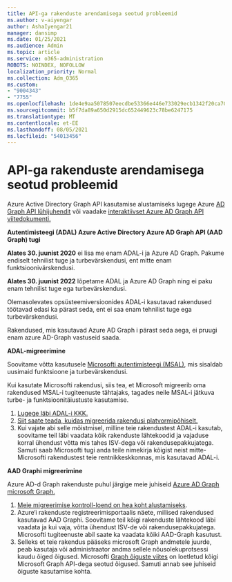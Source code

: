 ```yaml
---
title: API-ga rakenduste arendamisega seotud probleemid
ms.author: v-aiyengar
author: AshaIyengar21
manager: dansimp
ms.date: 01/25/2021
ms.audience: Admin
ms.topic: article
ms.service: o365-administration
ROBOTS: NOINDEX, NOFOLLOW
localization_priority: Normal
ms.collection: Adm_O365
ms.custom:
- "9004343"
- "7755"
ms.openlocfilehash: 1de4e9aa5078507eecdbe53366e446e733029ecb1342f20ca701fa7f95a06fa9
ms.sourcegitcommit: b5f7da89a650d2915dc652449623c78be6247175
ms.translationtype: MT
ms.contentlocale: et-EE
ms.lasthandoff: 08/05/2021
ms.locfileid: "54013456"
---
```

# <a name="issues-developing-applications-with-apis"></a>API-ga rakenduste arendamisega seotud probleemid

Azure Active Directory Graph API kasutamise alustamiseks lugege Azure [AD Graph API lühijuhendit](https://docs.microsoft.com/azure/active-directory/develop/microsoft-graph-intro) või vaadake [interaktiivset Azure AD Graph API viitedokumenti.](https://docs.microsoft.com/previous-versions/azure/ad/graph/api/api-catalog)

**Autentimisteegi (ADAL) Azure Active Directory Azure AD Graph API (AAD Graph) tugi**

**Alates 30. juunist 2020** ei lisa me enam ADAL-i ja Azure AD Graph. Pakume endiselt tehnilist tuge ja turbevärskendusi, ent mitte enam funktsioonivärskendusi.

**Alates 30. juunist 2022** lõpetame ADAL ja Azure AD Graph ning ei paku enam tehnilist tuge ega turbevärskendusi.

Olemasolevates opsüsteemiversioonides ADAL-i kasutavad rakendused töötavad edasi ka pärast seda, ent ei saa enam tehnilist tuge ega turbevärskendusi.

Rakendused, mis kasutavad Azure AD Graph i pärast seda aega, ei pruugi enam azure AD-Graph vastuseid saada.

**ADAL-migreerimine**

Soovitame võtta kasutusele [Microsofti autentimisteegi (MSAL)](https://docs.microsoft.com/azure/active-directory/develop/v2-overview), mis sisaldab uusimaid funktsioone ja turbevärskendusi.

Kui kasutate Microsofti rakendusi, siis tea, et Microsoft migreerib oma rakendused MSAL-i tugiteenuste tähtajaks, tagades neile MSAL-i jätkuva turbe- ja funktsioonitäiustuste kasutamise.

1. [Lugege läbi ADAL-i KKK.](https://docs.microsoft.com/azure/active-directory/develop/msal-migration#frequently-asked-questions-faq)
1. [Siit saate teada, kuidas migreerida rakendusi platvormipõhiselt.](https://docs.microsoft.com/azure/active-directory/develop/msal-migration#frequently-asked-questions-faq)
1. Kui vajate abi selle mõistmisel, milline teie rakendustest ADAL-i kasutab, soovitame teil läbi vaadata kõik rakenduste lähtekoodid ja vajaduse korral ühendust võtta mis tahes ISV-dega või rakendusepakkujatega. Samuti saab Microsofti tugi anda teile nimekirja kõigist neist mitte-Microsofti rakendustest teie rentnikkeskkonnas, mis kasutavad ADAL-i.

**AAD Graphi migreerimine**

Azure AD-d Graph rakenduste puhul järgige meie juhiseid [Azure AD Graph microsoft Graph.](https://docs.microsoft.com/graph/migrate-azure-ad-graph-overview?view=graph-rest-1.0&preserve-view=true)

1. [Meie migreerimise kontroll-loend on hea koht alustamiseks](https://docs.microsoft.com/graph/migrate-azure-ad-graph-planning-checklist). 
1. Azure‘i rakenduste registreerimisportaalis näete, millised rakendused kasutavad AAD Graphi. Soovitame teil kõigi rakenduste lähtekood läbi vaadata ja kui vaja, võtta ühendust ISV-de või rakendusepakkujatega. Microsofti tugiteenuste abil saate ka vaadata kõiki AAD-Graph kasutust.
1. Selleks et teie rakendus pääseks microsoft Graph andmetele juurde, peab kasutaja või administraator andma sellele nõusolekuprotsessi kaudu õiged õigused. Microsofti [Graph õiguste viites](https://docs.microsoft.com/graph/permissions-reference?context=graph%2Fapi%2Fbeta&view=graph-rest-beta&preserve-view=true) on loetletud kõigi Microsoft Graph API-dega seotud õigused. Samuti annab see juhiseid õiguste kasutamise kohta.
